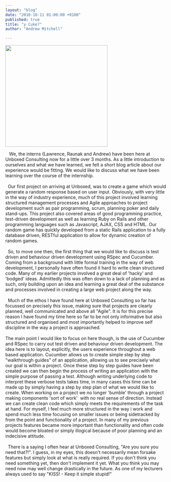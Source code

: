 ```yaml
---
layout: "blog"
date: "2010-10-11 01:00:00 +0100"
published: true
title: "y Cuke?"
author: "Andrew Mitchell"

---
```


<p><img alt="" height="318" src="/uploads/Image/iCuke.jpg" width="320" /></p>
<p>&nbsp;&nbsp; We, the interns (Lawrence, Raunak and Andrew) have been here at Unboxed Consulting now for a little over 3 months. As a little introduction to ourselves and what we have learned, we felt a short blog article about our experience would be fitting. We would like to discuss what we have been learning over the course of the internship.<br />
&nbsp;&nbsp;&nbsp;&nbsp;&nbsp;&nbsp;&nbsp;<br />
&nbsp; Our first project on arriving at Unboxed, was to create a game which would generate a random response based on user input. Obviously, with very little in the way of industry experience, much of this project involved learning structured management processes and Agile approaches to project development such as pair programming, scrum, planning poker and daily stand-ups. This project also covered areas of good programming practice, test-driven development as well as learning Ruby on Rails and other programming languages such as Javascript, AJAX, CSS and HTML. Our random game has quickly developed from a static Rails application to a fully database driven, RESTful application to allow for dynamic creation of random games.<br />
<br />
&nbsp; So, to move one then, the first thing that we would like to discuss is test driven and behaviour driven development using RSpec and Cucumber. Coming from a background with little formal training in the way of web development, I personally have often found it hard to write clean structured code. Many of my earlier projects involved a great deal of &#39;hacky&#39; and &#39;bodged&#39; ideas. Admittedly this was often down to a lack of planning and as such, only building upon an idea and learning a great deal of the substance and processes involved in creating a large web project along the way.<br />
<br />
&nbsp; Much of the ethos I have found here at Unboxed Consulting so far has focussed on precisely this issue, making sure that projects are clearly planned, well communicated and above all &quot;Agile&quot;. It is for this precise reason I have found my time here so far to be not only informative but also structured and organised and most importantly helped to improve self discipline in the way a project is approached.<br />
<br />
The main point I would like to focus on here though, is the use of Cucumber and RSpec to carry out test driven and behaviour driven development. The idea here is to layout, explicitly, the users experience throughout a web based application. Cucumber allows us to create simple step by step &quot;walkthrough guides&quot; of an application, allowing us to see precisely what our goal is within a project. Once these step by step guides have been created we can then begin the process of writing an application with the simple purpose of passing a test. Although writing underlying code to interpret these verbose tests takes time, in many cases this time can be made up by simply having a step by step plan of what we would like to create. When working on a project we no longer &#39;bumble&#39; through a project making components &#39;sort of work&#39;&nbsp; with no real sense of direction. Instead we can create clean code which simply meets the requirements of the task at hand. For myself, I feel much more structured in the way i work and spend much less time focusing on smaller issues or being sidetracked by from the point and functionality of a project. In many of my previous projects features became more important than functionality and often code would become bloated or simply illogical because of poor planning and an indecisive attitude.<br />
<br />
&nbsp; There is a saying I often hear at Unboxed Consulting, &quot;Are you sure you need that?!&quot;. I guess, in my eyes, this doesn&#39;t necessarily mean forsake features but simply look at what is really required. If you don&#39;t think you need something yet, then don&#39;t implement it yet. What you think you may need now may well change drastically in the future. As one of my lecturers always used to say &quot;KISS! - Keep it simple stupid!&quot;</p>

